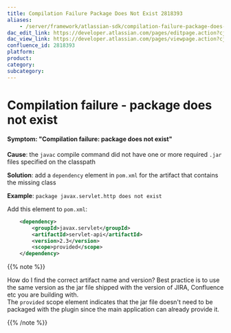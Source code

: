 ```yaml
---
title: Compilation Failure Package Does Not Exist 2818393
aliases:
    - /server/framework/atlassian-sdk/compilation-failure-package-does-not-exist-2818393.html
dac_edit_link: https://developer.atlassian.com/pages/editpage.action?cjm=wozere&pageId=2818393
dac_view_link: https://developer.atlassian.com/pages/viewpage.action?cjm=wozere&pageId=2818393
confluence_id: 2818393
platform:
product:
category:
subcategory:
---
```

# Compilation failure - package does not exist

#### Symptom: "Compilation failure: package does not exist"

**Cause**: the `javac` compile command did not have one or more required `.jar` files specified on the classpath

**Solution**: add a `dependency` element in `pom.xml` for the artifact that contains the missing class

**Example**: `package javax.servlet.http does not exist`

Add this element to `pom.xml`:

``` xml
    <dependency>
        <groupId>javax.servlet</groupId>
        <artifactId>servlet-api</artifactId>
        <version>2.3</version>
        <scope>provided</scope>
    </dependency>
```

{{% note %}}

How do I find the correct artifact name and version? Best practice is to use the same version as the jar file shipped with the version of JIRA, Confluence etc you are building with.  
The `provided` scope element indicates that the jar file doesn't need to be packaged with the plugin since the main application can already provide it.

{{% /note %}}

























